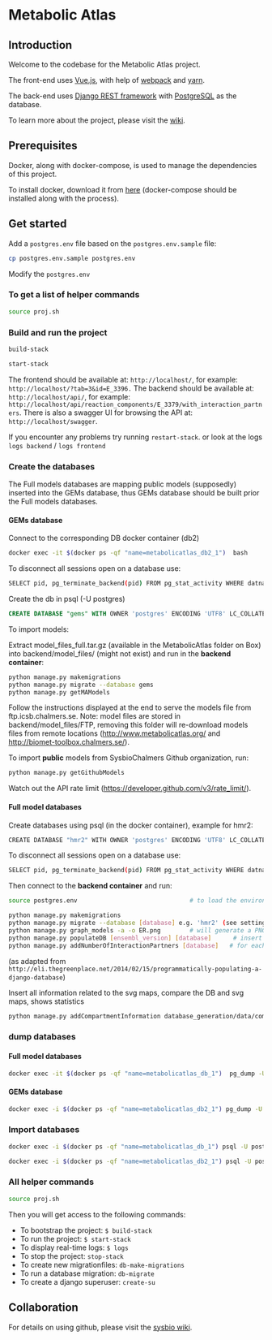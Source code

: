 # Metabolic Atlas

## Introduction

Welcome to the codebase for the Metabolic Atlas project.

The front-end uses [Vue.js](https://vuejs.org), with help of [webpack](https://webpack.js.org) and [yarn](https://yarnpkg.com/en/).

The back-end uses [Django REST framework](http://www.django-rest-framework.org) with [PostgreSQL](https://www.postgresql.org) as the database.

To learn more about the project, please visit the [wiki](https://github.com/SysBioChalmers/hma-prototype/wiki).

## Prerequisites
Docker, along with docker-compose, is used to manage the dependencies of this project.

To install docker, download it from [here](https://www.docker.com/products/docker) (docker-compose should be installed along with the process).


## Get started

Add a `postgres.env` file based on the `postgres.env.sample` file:

```bash
cp postgres.env.sample postgres.env
```

Modify the `postgres.env`

### To get a list of helper commands

```bash
source proj.sh
```

### Build and run the project

```bash
build-stack
```

```bash
start-stack
```

The frontend should be available at: `http://localhost/`, for example: `http://localhost/?tab=3&id=E_3396.`
The backend should be available at: `http://localhost/api/`, for example: `http://localhost/api/reaction_components/E_3379/with_interaction_partners`.
There is also a swagger UI for browsing the API at: `http://localhost/swagger`.

If you encounter any problems try running `restart-stack`. or look at the logs `logs backend` / `logs frontend`

### Create the databases

The Full models databases are mapping public models (supposedly) inserted into the GEMs database, thus GEMs database should be built prior the Full models databases.

#### GEMs database

Connect to the corresponding DB docker container (db2)

```bash
docker exec -it $(docker ps -qf "name=metabolicatlas_db2_1")  bash
```

To disconnect all sessions open on a database use:

```bash
SELECT pid, pg_terminate_backend(pid) FROM pg_stat_activity WHERE datname = 'gems' AND pid <> pg_backend_pid();
```

Create the db in psql (-U postgres)

```sql
CREATE DATABASE "gems" WITH OWNER 'postgres' ENCODING 'UTF8' LC_COLLATE = 'en_US.UTF-8' LC_CTYPE = 'en_US.UTF-8' TEMPLATE template0;
```

To import models:

Extract model_files_full.tar.gz (available in the MetabolicAtlas folder on Box) into backend/model_files/ (might not exist) and run in the **backend container**:

```bash
python manage.py makemigrations
python manage.py migrate --database gems
python manage.py getMAModels
```

Follow the instructions displayed at the end to serve the models file from ftp.icsb.chalmers.se.
Note: model files are stored in backend/model_files/FTP, removing this folder will re-download models files from remote locations (http://www.metabolicatlas.org/ and http://biomet-toolbox.chalmers.se/).


To import **public** models from SysbioChalmers Github organization, run:

```bash
python manage.py getGithubModels
```

Watch out the API rate limit (https://developer.github.com/v3/rate_limit/).

#### Full model databases

Create databases using psql (in the docker container), example for hmr2:

```bash
CREATE DATABASE "hmr2" WITH OWNER 'postgres' ENCODING 'UTF8' LC_COLLATE = 'en_US.UTF-8' LC_CTYPE = 'en_US.UTF-8' TEMPLATE template0;
```

To disconnect all sessions open on a database use:

```bash
SELECT pid, pg_terminate_backend(pid) FROM pg_stat_activity WHERE datname = 'hmr2' AND pid <> pg_backend_pid();
```

Then connect to the **backend container** and run:

```bash
source postgres.env                               # to load the environment variables

python manage.py makemigrations
python manage.py migrate --database [database] e.g. 'hmr2' (see settings.py)
python manage.py graph_models -a -o ER.png        # will generate a PNG overview of your tables (optional)
python manage.py populateDB [ensembl_version] [database]      # insert SBML information and annotations in the specified database, e.g. '89' for Ensembl
python manage.py addNumberOfInteractionPartners [database]   # for each reaction_component calculate and store the number of interaction partners...
```

(as adapted from `http://eli.thegreenplace.net/2014/02/15/programmatically-populating-a-django-database`)

Insert all information related to the svg maps, compare the DB and svg maps, shows statistics

```bash
python manage.py addCompartmentInformation database_generation/data/compartmentInfo.tab [database]
```

### dump databases

#### Full model databases

```bash
docker exec -it $(docker ps -qf "name=metabolicatlas_db_1")  pg_dump -U postgres -d hmr2 --create -T 'auth_*' -T 'django_*' > hmr2.db
```

#### GEMs database

```bash
docker exec -i $(docker ps -qf "name=metabolicatlas_db2_1") pg_dump -U postgres -d gems --create -T 'auth_*' -T 'django_*' > /home/cholley/Downloads/gems.db
```

### Import databases

```bash 
docker exec -i $(docker ps -qf "name=metabolicatlas_db_1") psql -U postgres hmr2 < PATH_TO_DB_FILE 
``` 

```bash
docker exec -i $(docker ps -qf "name=metabolicatlas_db2_1") psql -U postgres gems < PATH_TO_DB_FILE
```

### All helper commands

```bash
source proj.sh
```

Then you will get access to the following commands:

* To bootstrap the project: `$ build-stack`
* To run the project: `$ start-stack`
* To display real-time logs: `$ logs`
* To stop the project: `stop-stack`
* To create new migrationfiles: `db-make-migrations`
* To run a database migration: `db-migrate`
* To create a django superuser: `create-su`


## Collaboration
For details on using github, please visit the [sysbio wiki](http://wiki.sysbio.chalmers.se/mediawiki/index.php/Development_guidelines#Github).
